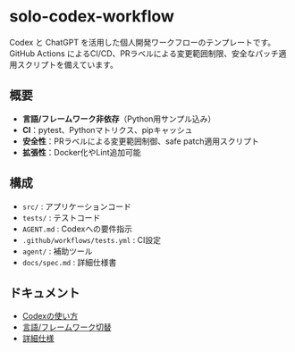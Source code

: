 # solo-codex-workflow

Codex と ChatGPT を活用した個人開発ワークフローのテンプレートです。  
GitHub Actions によるCI/CD、PRラベルによる変更範囲制限、安全なパッチ適用スクリプトを備えています。

## 概要
- **言語/フレームワーク非依存**（Python用サンプル込み）
- **CI**：pytest、Pythonマトリクス、pipキャッシュ
- **安全性**：PRラベルによる変更範囲制御、safe patch適用スクリプト
- **拡張性**：Docker化やLint追加可能

## 構成
- `src/` : アプリケーションコード
- `tests/` : テストコード
- `AGENT.md` : Codexへの要件指示
- `.github/workflows/tests.yml` : CI設定
- `agent/` : 補助ツール
- `docs/spec.md` : 詳細仕様書

## ドキュメント
- [Codexの使い方](docs/codex.md)
- [言語/フレームワーク切替](docs/language-switch.md)
- [詳細仕様](docs/spec.md)
